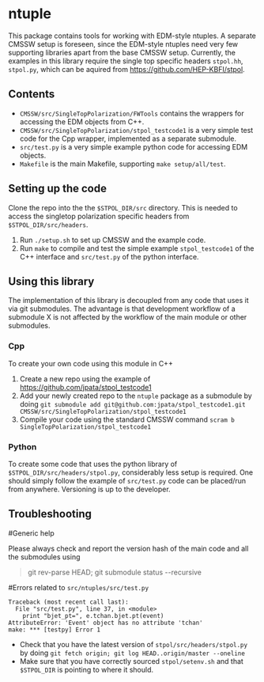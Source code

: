 ntuple
======

This package contains tools for working with EDM-style ntuples. A separate CMSSW setup is foreseen,
since the EDM-style ntuples need very few supporting libraries apart from the base CMSSW setup.
Currently, the examples in this library require the single top specific headers ``stpol.hh``, ``stpol.py``,
which can be aquired from https://github.com/HEP-KBFI/stpol. 

Contents
--------

* ``CMSSW/src/SingleTopPolarization/FWTools`` contains the wrappers for accessing the EDM objects from C++.
* ``CMSSW/src/SingleTopPolarization/stpol_testcode1`` is a very simple test code for the Cpp wrapper, implemented as a separate submodule.
* ``src/test.py`` is a very simple example python code for accessing EDM objects.
* ``Makefile`` is the main Makefile, supporting ``make setup/all/test``.

Setting up the code
-------------------

Clone the repo into the the ``$STPOL_DIR/src`` directory. This is needed to access the singletop polarization specific headers from ``$STPOL_DIR/src/headers``.

1. Run ``./setup.sh`` to set up CMSSW and the example code.
2. Run ``make`` to compile and test the simple example ``stpol_testcode1`` of the C++ interface and ``src/test.py`` of the python interface.

Using this library
-----------------

The implementation of this library is decoupled from any code that uses it via git submodules.
The advantage is that development workflow of a submodule X is not affected by the workflow of the main module or other submodules.

### Cpp
To create your own code using this module in C++

1. Create a new repo using the example of https://github.com/jpata/stpol_testcode1
2. Add your newly created repo to the ``ntuple`` package as a submodule by doing
``git submodule add git@github.com:jpata/stpol_testcode1.git CMSSW/src/SingleTopPolarization/stpol_testcode1``
3. Compile your code using the standard CMSSW command ``scram b SingleTopPolarization/stpol_testcode1`` 

### Python
To create some code that uses the python library of ``$STPOL_DIR/src/headers/stpol.py``, considerably less setup is required.
One should simply follow the example of ``src/test.py`` code can be placed/run from anywhere. Versioning is up to the developer.

Troubleshooting
---------------

#Generic help

Please always check and report the version hash of the main code and all the submodules using

> git rev-parse HEAD; git submodule status --recursive

#Errors related to `src/ntuples/src/test.py`
    
    Traceback (most recent call last):
      File "src/test.py", line 37, in <module>
        print "bjet_pt=", e.tchan.bjet.pt(event)
    AttributeError: 'Event' object has no attribute 'tchan'
    make: *** [testpy] Error 1

* Check that you have the latest version of `stpol/src/headers/stpol.py` by doing `git fetch origin; git log HEAD..origin/master --oneline`
* Make sure that you have correctly sourced `stpol/setenv.sh` and that `$STPOL_DIR` is pointing to where it should.

